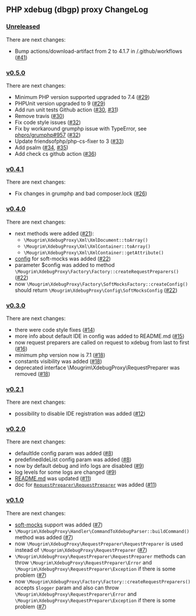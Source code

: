 ## PHP xdebug (dbgp) proxy ChangeLog

### [Unreleased]

There are next changes:

- Bump actions/download-artifact from 2 to 4.1.7 in /.github/workflows ([#41](https://github.com/mougrim/php-xdebug-proxy/pull/41))

### [v0.5.0]

There are next changes:

- Minimum PHP version supported upgraded to 7.4 ([#29](https://github.com/mougrim/php-xdebug-proxy/pull/29))
- PHPUnit version upgraded to 9 ([#29](https://github.com/mougrim/php-xdebug-proxy/pull/29))
- Add run unit tests Github action ([#30](https://github.com/mougrim/php-xdebug-proxy/pull/30), [#31](https://github.com/mougrim/php-xdebug-proxy/pull/31))
- Remove travis ([#30](https://github.com/mougrim/php-xdebug-proxy/pull/30))
- Fix code style issues ([#32](https://github.com/mougrim/php-xdebug-proxy/pull/32))
- Fix by workaround grumphp issue with TypeError, see [phpro/grumphp#957](https://github.com/phpro/grumphp/issues/957) ([#32](https://github.com/mougrim/php-xdebug-proxy/pull/32))
- Update friendsofphp/php-cs-fixer to 3 ([#33](https://github.com/mougrim/php-xdebug-proxy/pull/33))
- Add psalm ([#34](https://github.com/mougrim/php-xdebug-proxy/pull/34), [#35](https://github.com/mougrim/php-xdebug-proxy/pull/35))
- Add check cs github action ([#36](https://github.com/mougrim/php-xdebug-proxy/pull/36))

### [v0.4.1]

There are next changes:

- Fix changes in grumphp and bad composer.lock ([#26](https://github.com/mougrim/php-xdebug-proxy/pull/26))

### [v0.4.0]

There are next changes:

- next methods were added ([#21](https://github.com/mougrim/php-xdebug-proxy/pull/21)):
  - `\Mougrim\XdebugProxy\Xml\XmlDocument::toArray()`
  - `\Mougrim\XdebugProxy\Xml\XmlContainer::toArray()`
  - `\Mougrim\XdebugProxy\Xml\XmlContainer::getAttribute()`
- [config](softMocksConfig) for soft-mocks was added ([#22](https://github.com/mougrim/php-xdebug-proxy/pull/22))
- parameter $config was added to method `\Mougrim\XdebugProxy\Factory\Factory::createRequestPreparers()` ([#22](https://github.com/mougrim/php-xdebug-proxy/pull/22))
- now `\Mougrim\XdebugProxy\Factory\SoftMocksFactory::createConfig()` should return `\Mougrim\XdebugProxy\Config\SoftMocksConfig` ([#22](https://github.com/mougrim/php-xdebug-proxy/pull/22))

### [v0.3.0]

There are next changes:

- there were code style fixes ([#14](https://github.com/mougrim/php-xdebug-proxy/pull/14))
- more info about default IDE in config was added to README.md ([#15](https://github.com/mougrim/php-xdebug-proxy/pull/15))
- now request preparers are called on request to xdebug from last to first ([#16](https://github.com/mougrim/php-xdebug-proxy/pull/16))
- minimum php version now is 7.1 ([#18](https://github.com/mougrim/php-xdebug-proxy/pull/18))
- constants visibility was added ([#18](https://github.com/mougrim/php-xdebug-proxy/pull/18))
- deprecated interface \Mougrim\XdebugProxy\RequestPreparer was removed ([#18](https://github.com/mougrim/php-xdebug-proxy/pull/18))

### [v0.2.1]

There are next changes:

- possibility to disable IDE registration was added ([#12](https://github.com/mougrim/php-xdebug-proxy/pull/12))

### [v0.2.0]

There are next changes:

- defaultIde config param was added ([#8](https://github.com/mougrim/php-xdebug-proxy/pull/8))
- predefinedIdeList config param was added ([#8](https://github.com/mougrim/php-xdebug-proxy/pull/8))
- now by default debug and info logs are disabled ([#9](https://github.com/mougrim/php-xdebug-proxy/pull/9))
- log levels for some logs are changed ([#9](https://github.com/mougrim/php-xdebug-proxy/pull/9))
- [README.md](README.md) was updated ([#11](https://github.com/mougrim/php-xdebug-proxy/pull/11))
- doc for [`RequestPreparer\RequestPreparer`](src/RequestPreparer/RequestPreparer.php) was added ([#11](https://github.com/mougrim/php-xdebug-proxy/pull/11))

### [v0.1.0]

There are next changes:

- [soft-mocks](https://github.com/badoo/soft-mocks/#using-with-xdebug) support was added ([#7](https://github.com/mougrim/php-xdebug-proxy/pull/7))
- `\Mougrim\XdebugProxy\Handler\CommandToXdebugParser::buildCommand()` method was added ([#7](https://github.com/mougrim/php-xdebug-proxy/pull/7))
- now `\Mougrim\XdebugProxy\RequestPreparer\RequestPreparer` is used instead of `\Mougrim\XdebugProxy\RequestPreparer` ([#7](https://github.com/mougrim/php-xdebug-proxy/pull/7))
- `\Mougrim\XdebugProxy\RequestPreparer\RequestPreparer` methods can throw `\Mougrim\XdebugProxy\RequestPreparer\Error` and `\Mougrim\XdebugProxy\RequestPreparer\Exception` if there is some problem ([#7](https://github.com/mougrim/php-xdebug-proxy/pull/7))
- now `\Mougrim\XdebugProxy\Factory\Factory::createRequestPreparers()` accepts `$logger` param and also can throw `\Mougrim\XdebugProxy\RequestPreparer\Error` and `\Mougrim\XdebugProxy\RequestPreparer\Exception` if there is some problem ([#7](https://github.com/mougrim/php-xdebug-proxy/pull/7))

[unreleased]: https://github.com/mougrim/php-xdebug-proxy/compare/0.5.0...HEAD
[v0.5.0]: https://github.com/mougrim/php-xdebug-proxy/compare/0.4.1...0.5.0
[v0.4.1]: https://github.com/mougrim/php-xdebug-proxy/compare/0.4.0...0.4.1
[v0.4.0]: https://github.com/mougrim/php-xdebug-proxy/compare/0.3.0...0.4.0
[v0.3.0]: https://github.com/mougrim/php-xdebug-proxy/compare/0.2.1...0.3.0
[v0.2.1]: https://github.com/mougrim/php-xdebug-proxy/compare/0.2.0...0.2.1
[v0.2.0]: https://github.com/mougrim/php-xdebug-proxy/compare/0.1.0...0.2.0
[v0.1.0]: https://github.com/mougrim/php-xdebug-proxy/compare/0.0.1...0.1.0
